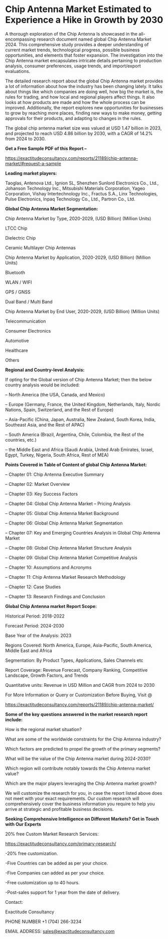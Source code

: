 # Chip Antenna Market Estimated to Experience a Hike in Growth by 2030

A thorough exploration of the Chip Antenna Is showcased  in the all-encompassing research document named global Chip Antenna Market 2024. This comprehensive study provides a deeper understanding of current market trends, technological progress, possible business opportunities, and elements that foster expansion. The investigation into the Chip Antenna market encapsulates intricate details pertaining to production analysis, consumer preferences, usage trends, and import/export evaluations.

The detailed research report about the global Chip Antenna market provides a lot of information about how the industry has been changing lately. It talks about things like which companies are doing well, how big the market is, the rules for trading, and how local and regional players affect things. It also looks at how products are made and how the whole process can be improved. Additionally, the report explores new opportunities for businesses to grow by reaching more places, finding new ways to make money, getting approvals for their products, and adapting to changes in the rules.

The global chip antenna market size was valued at USD 1.47 billion in 2023, and projected to reach USD 4.86 billion by 2030, with a CAGR of 14.2% from 2024 to 2030.

**Get a Free Sample PDF of this Report –**

https://exactitudeconsultancy.com/reports/21189/chip-antenna-market/#request-a-sample

**Leading market players:**

Taoglas, Antenova Ltd., Ignion SL, Shenzhen Sunlord Electronics Co., Ltd., Johanson Technology Inc., Mitsubishi Materials Corporation, Yageo Corporation, Vishay Intertechnology Inc., Fractus S.A., Linx Technologies, Pulse Electronics, Inpaq Technology Co., Ltd., Partron Co., Ltd.

**Global Chip Antenna Market Segmentation:**

Chip Antenna Market by Type, 2020-2029, (USD Billion) (Million Units)

LTCC Chip

Dielectric Chip

Ceramic Multilayer Chip Antennas

Chip Antenna Market by Application, 2020-2029, (USD Billion) (Million Units)

Bluetooth

WLAN / WIFI

GPS / GNSS

Dual Band / Multi Band

Chip Antenna Market by End User, 2020-2029, (USD Billion) (Million Units)

Telecommunication

Consumer Electronics

Automotive

Healthcare

Others

**Regional and Country-level Analysis:**

If opting for the Global version of Chip Antenna Market; then the below country analysis would be included:

– North America (the USA, Canada, and Mexico)

– Europe (Germany, France, the United Kingdom, Netherlands, Italy, Nordic Nations, Spain, Switzerland, and the Rest of Europe)

– Asia-Pacific (China, Japan, Australia, New Zealand, South Korea, India, Southeast Asia, and the Rest of APAC)

– South America (Brazil, Argentina, Chile, Colombia, the Rest of the countries, etc.)

– the Middle East and Africa (Saudi Arabia, United Arab Emirates, Israel, Egypt, Turkey, Nigeria, South Africa, Rest of MEA)

**Points Covered in Table of Content of global Chip Antenna Market:**

– Chapter 01:  Chip Antenna Executive Summary

– Chapter 02: Market Overview

– Chapter 03: Key Success Factors

– Chapter 04: Global Chip Antenna Market – Pricing Analysis

– Chapter 05: Global Chip Antenna Market Background

– Chapter 06: Global Chip Antenna Market Segmentation

– Chapter 07: Key and Emerging Countries Analysis in Global Chip Antenna Market

– Chapter 08: Global Chip Antenna Market Structure Analysis

– Chapter 09: Global Chip Antenna Market Competitive Analysis

– Chapter 10: Assumptions and Acronyms

– Chapter 11: Chip Antenna Market Research Methodology

– Chapter 12: Case Studies

– Chapter 13: Research Findings and Conclusion

**Global Chip Antenna market Report Scope:**

Historical Period: 2018-2022

Forecast Period: 2024-2030

Base Year of the Analysis: 2023

Regions Covered: North America, Europe, Asia-Pacific, South America, Middle East and Africa

Segmentation: By Product Types, Applications, Sales Channels etc

Report Coverage: Revenue Forecast, Company Ranking, Competitive Landscape, Growth Factors, and Trends

Quantitative units: Revenue in USD Million and CAGR from 2024 to 2030

For More Information or Query or Customization Before Buying, Visit @

https://exactitudeconsultancy.com/reports/21189/chip-antenna-market/

**Some of the key questions answered in the market research report include:**

How is the regional market situation?

What are some of the worldwide constraints for the Chip Antenna industry?

Which factors are predicted to propel the growth of the primary segments?

What will be the value of the Chip Antenna market during 2024-2030?

Which region will contribute notably towards the Chip Antenna market value?

Which are the major players leveraging the Chip Antenna market growth?

We will customize the research for you, in case the report listed above does not meet with your exact requirements. Our custom research will comprehensively cover the business information you require to help you arrive at strategic and profitable business decisions.

**Seeking Comprehensive Intelligence on Different Markets? Get in Touch with Our Experts**

20% free Custom Market Research Services:

https://exactitudeconsultancy.com/primary-research/

-20% free customization.

-Five Countries can be added as per your choice.

-Five Companies can added as per your choice.

-Free customization up to 40 hours.

-Post-sales support for 1 year from the date of delivery.

Contact:

Exactitude Consultancy

PHONE NUMBER +1 (704) 266-3234

EMAIL ADDRESS: sales@exactitudeconsultancy.com
